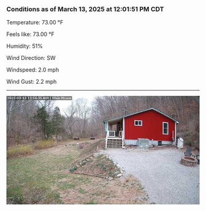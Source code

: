 ### Conditions as of March 13, 2025 at 12:01:51 PM CDT 

Temperature: 73.00 &deg;F

Feels like: 73.00 &deg;F

Humidity: 51%

Wind Direction: SW

Windspeed: 2.0 mph

Wind Gust: 2.2 mph

---

<img src="./images/latest.jpeg"/>

